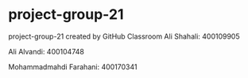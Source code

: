 # project-group-21
project-group-21 created by GitHub Classroom
Ali Shahali: 400109905

Ali Alvandi: 400104748

Mohammadmahdi Farahani: 400170341
